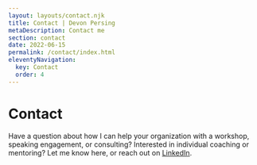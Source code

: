 ```yaml
---
layout: layouts/contact.njk
title: Contact | Devon Persing
metaDescription: Contact me
section: contact
date: 2022-06-15
permalink: /contact/index.html
eleventyNavigation:
  key: Contact
  order: 4
---
```

# Contact

Have a question about how I can help your organization with a workshop, speaking engagement, or consulting? Interested in individual coaching or mentoring? Let me know here, or reach out on [LinkedIn](https://www.linkedin.com/in/devonpersing/).